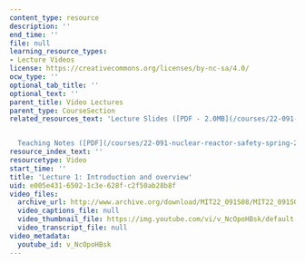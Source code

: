 ```yaml
---
content_type: resource
description: ''
end_time: ''
file: null
learning_resource_types:
- Lecture Videos
license: https://creativecommons.org/licenses/by-nc-sa/4.0/
ocw_type: ''
optional_tab_title: ''
optional_text: ''
parent_title: Video Lectures
parent_type: CourseSection
related_resources_text: 'Lecture Slides ([PDF - 2.0MB](/courses/22-091-nuclear-reactor-safety-spring-2008/resources/mit22_091s08_lec01))#


  Teaching Notes ([PDF](/courses/22-091-nuclear-reactor-safety-spring-2008/resources/mit22_091s08_lec01note))'
resource_index_text: ''
resourcetype: Video
start_time: ''
title: 'Lecture 1: Introduction and overview'
uid: e005e431-6502-1c3e-628f-c2f50ab28b8f
video_files:
  archive_url: http://www.archive.org/download/MIT22_091S08/MIT22_091S08lec01_300k.mp4
  video_captions_file: null
  video_thumbnail_file: https://img.youtube.com/vi/v_NcOpoHBsk/default.jpg
  video_transcript_file: null
video_metadata:
  youtube_id: v_NcOpoHBsk
---
```

